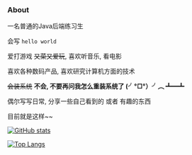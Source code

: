 ### About

一名普通的Java后端练习生

会写 `hello world`

爱打游戏 ~~又菜又爱玩~~, 喜欢听音乐, 看电影

喜欢各种数码产品, 喜欢研究计算机方面的技术

~~会装系统~~ **不会, 不要再问我怎么重装系统了 (╯°□°）╯︵ ┻━┻**

偶尔写写日常, 分享一些自己看到的 或者 有趣的东西

目前就是这样~~

[![GitHub stats](https://github-readme-stats.vercel.app/api?username=chencd97&show_icons=true&theme=transparent&count_private=true&rank_icon=github)](https://github.com/chencd97)

[![Top Langs](https://github-readme-stats.vercel.app/api/top-langs/?username=chencd97&theme=transparent&langs_count=10&layout=donut&hide=SCSS,Less,CSS)](https://github.com/chencd97)

<!-- ### Popular repositories -->

<!-- <a href="https://github.com/chencd97/chencd97">
  <img align="center" src="https://github-readme-stats.vercel.app/api/pin/?username=chencd97&theme=transparent&repo=chencd97" />
</a>
<a href="https://github.com/chencd97/memos-web">
  <img align="center" src="https://github-readme-stats.vercel.app/api/pin/?username=chencd97&theme=transparent&repo=memos-web" />
</a>
<a href="https://github.com/chencd97/uc2mp3">
  <img align="center" src="https://github-readme-stats.vercel.app/api/pin/?username=chencd97&theme=transparent&repo=uc2mp3" />
</a>
<a href="https://github.com/chencd97/alist-web-dist">
  <img align="center" src="https://github-readme-stats.vercel.app/api/pin/?username=chencd97&theme=transparent&repo=alist-web-dist" />
</a>
<a href="https://github.com/chencd97/docker-image-base">
  <img align="center" src="https://github-readme-stats.vercel.app/api/pin/?username=chencd97&theme=transparent&repo=docker-image-base" />
</a>
<a href="https://github.com/chencd97/docker-image-project">
  <img align="center" src="https://github-readme-stats.vercel.app/api/pin/?username=chencd97&theme=transparent&repo=docker-image-project" />
</a> -->
